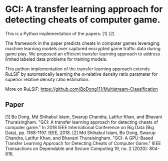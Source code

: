 # GCI: A transfer learning approach for detecting cheats of computer game.
This is a Python implementation of the papers: [1] [2] 

The framework in the paper predicts cheats in computer games leveraging machine learning models over captured encrypted game traffic data during game play. We proposed an efficient transfer learning approach to address limited labeled data problems for training models. 

This python implementation of the transfer learning approach extends RuLSIF by automatically learning the α-relative density ratio parameter for superior relative density ratio estimation.

More on RuLSIF: https://github.com/BoDong111/Multistream-Classification 

Paper
-------
[1] Bo Dong, Md Shihabul Islam, Swarup Chandra, Latifur Khan, and Bhavani Thuraisingham. "GCI: A transfer learning approach for detecting cheats of computer game." In 2018 IEEE International Conference on Big Data (Big Data), pp. 1188-1197. IEEE, 2018.
[2] Md Shihabul Islam, Bo Dong, Swarup Chandra, Latifur Khan, and Bhavani Thuraisingham. "GCI: A GPU-Based Transfer Learning Approach for Detecting Cheats of Computer Game." IEEE Transactions on Dependable and Secure Computing 19, no. 2 (2020): 804-816. 
